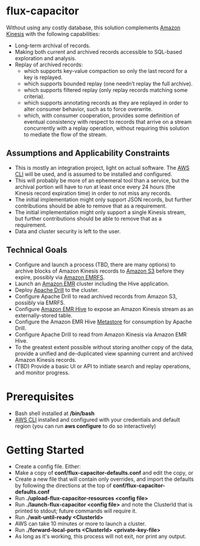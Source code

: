 # flux-capacitor
Without using any costly database, this solution complements [Amazon Kinesis](http://aws.amazon.com/kinesis/) with the following capabilities:
* Long-term archival of records.
* Making both current and archived records accessible to SQL-based exploration and analysis.
* Replay of archived records:
  * which supports key-value compaction so only the last record for a key is replayed.
  * which supports bounded replay (one needn’t replay the full archive).
  * which supports filtered replay (only replay records matching some criteria).
  * which supports annotating records as they are replayed in order to alter consumer behavior, such as to force overwrite.
  * which, with consumer cooperation, provides some definition of eventual consistency with respect to records that arrive on a stream concurrently with a replay operation, without requiring this solution to mediate the flow of the stream.

## Assumptions and Applicability Constraints
* This is mostly an integration project, light on actual software. The [AWS CLI](http://aws.amazon.com/cli/) will be used, and is assumed to be installed and configured.
* This will probably be more of an ephemeral tool than a service, but the archival portion will have to run at least once every 24 hours (the Kinesis record expiration time) in order to not miss any records.
* The initial implementation might only support JSON records, but further contributions should be able to remove that as a requirement.
* The initial implementation might only support a single Kinesis stream, but further contributions should be able to remove that as a requirement.
* Data and cluster security is left to the user.

## Technical Goals
* Configure and launch a process (TBD, there are many options) to archive blocks of Amazon Kinesis records to [Amazon S3](http://aws.amazon.com/s3/) before they expire, possibly via [Amazon EMRFS](http://docs.aws.amazon.com/ElasticMapReduce/latest/DeveloperGuide/emr-fs.html).
* Launch an [Amazon EMR](http://aws.amazon.com/elasticmapreduce/) cluster including the Hive application.
* Deploy [Apache Drill](http://drill.apache.org/) to the cluster.
* Configure Apache Drill to read archived records from Amazon S3, possibly via EMRFS.
* Configure [Amazon EMR Hive](http://docs.aws.amazon.com/ElasticMapReduce/latest/DeveloperGuide/emr-hive.html) to expose an Amazon Kinesis stream as an externally-stored table.
* Configure the Amazon EMR Hive [Metastore](https://drill.apache.org/docs/hive-storage-plugin/) for consumption by Apache Drill.
* Configure Apache Drill to read from Amazon Kinesis via Amazon EMR Hive.
* To the greatest extent possible without storing another copy of the data, provide a unified and de-duplicated view spanning current and archived Amazon Kinesis records.
* (TBD) Provide a basic UI or API to initiate search and replay operations, and monitor progress.

# Prerequisites
* Bash shell installed at **/bin/bash**
* [AWS CLI](http://aws.amazon.com/cli/) installed and configured with your credentials and default region (you can run **aws configure** to do so interactively)

# Getting Started
* Create a config file. Either:
 * Make a copy of **conf/flux-capacitor-defaults.conf** and edit the copy, or
 * Create a new file that will contain only overrides, and import the defaults
by following the directions at the top of **conf/flux-capacitor-defaults.conf**
* Run **./upload-flux-capacitor-resources &lt;config file&gt;**
* Run **./launch-flux-capacitor &lt;config file&gt;** and note the ClusterId
that is printed to stdout; future commands will require it.
* Run **./wait-until-ready &lt;ClusterId&gt;**
 * AWS can take 10 minutes or more to launch a cluster.
* Run **./forward-local-ports &lt;ClusterId&gt; &lt;private-key-file&gt;**
 * As long as it's working, this process will not exit, nor print any output.
